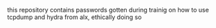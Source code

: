 this repository contains passwords gotten during trainig on how to use tcpdump and hydra from alx, ethically doing so
